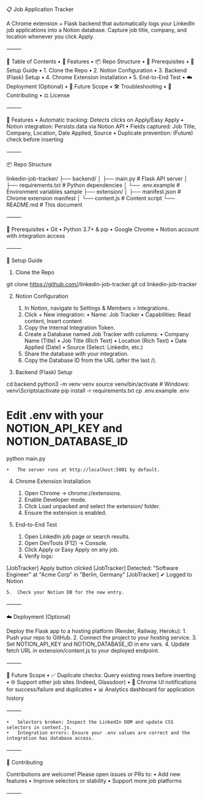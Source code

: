 📋 Job Application Tracker

A Chrome extension + Flask backend that automatically logs your LinkedIn job applications into a Notion database. Capture job title, company, and location whenever you click Apply.

⸻

📑 Table of Contents
	•	🚀 Features
	•	📦 Repo Structure
	•	🎯 Prerequisites
	•	🔨 Setup Guide
	•	1. Clone the Repo
	•	2. Notion Configuration
	•	3. Backend (Flask) Setup
	•	4. Chrome Extension Installation
	•	5. End-to-End Test
	•	☁️ Deployment (Optional)
	•	🔮 Future Scope
	•	🛠 Troubleshooting
	•	🎉 Contributing
	•	⚖️ License

⸻

🚀 Features
	•	Automatic tracking: Detects clicks on Apply/Easy Apply
	•	Notion integration: Persists data via Notion API
	•	Fields captured: Job Title, Company, Location, Date Applied, Source
	•	Duplicate prevention: (Future) check before inserting

⸻

📦 Repo Structure

linkedin-job-tracker/
├── backend/
│   ├── main.py           # Flask API server
│   ├── requirements.txt  # Python dependencies
│   └── .env.example      # Environment variables sample
├── extension/
│   ├── manifest.json     # Chrome extension manifest
│   └── content.js        # Content script
└── README.md             # This document


⸻

🎯 Prerequisites
	•	Git
	•	Python 3.7+ & pip
	•	Google Chrome
	•	Notion account with integration access

⸻

🔨 Setup Guide

1. Clone the Repo

git clone https://github.com/<your-username>/linkedin-job-tracker.git
cd linkedin-job-tracker

2. Notion Configuration
	1.	In Notion, navigate to Settings & Members > Integrations.
	2.	Click + New integration:
	•	Name: Job Tracker
	•	Capabilities: Read content, Insert content
	3.	Copy the Internal Integration Token.
	4.	Create a Database named Job Tracker with columns:
	•	Company Name (Title)
	•	Job Title (Rich Text)
	•	Location (Rich Text)
	•	Date Applied (Date)
	•	Source (Select: LinkedIn, etc.)
	5.	Share the database with your integration.
	6.	Copy the Database ID from the URL (after the last /).

3. Backend (Flask) Setup

cd backend
python3 -m venv venv
source venv/bin/activate      # Windows: venv\Scripts\activate
pip install -r requirements.txt
cp .env.example .env
# Edit .env with your NOTION_API_KEY and NOTION_DATABASE_ID
python main.py

	•	The server runs at http://localhost:5001 by default.

4. Chrome Extension Installation
	1.	Open Chrome → chrome://extensions.
	2.	Enable Developer mode.
	3.	Click Load unpacked and select the extension/ folder.
	4.	Ensure the extension is enabled.

5. End-to-End Test
	1.	Open LinkedIn job page or search results.
	2.	Open DevTools (F12) → Console.
	3.	Click Apply or Easy Apply on any job.
	4.	Verify logs:

[JobTracker] Apply button clicked
[JobTracker] Detected: "Software Engineer" at "Acme Corp" in "Berlin, Germany"
[JobTracker] ✔ Logged to Notion


	5.	Check your Notion DB for the new entry.

⸻

☁️ Deployment (Optional)

Deploy the Flask app to a hosting platform (Render, Railway, Heroku):
	1.	Push your repo to GitHub.
	2.	Connect the project to your hosting service.
	3.	Set NOTION_API_KEY and NOTION_DATABASE_ID in env vars.
	4.	Update fetch URL in extension/content.js to your deployed endpoint.

⸻

🔮 Future Scope
	•	✅ Duplicate checks: Query existing rows before inserting
	•	🌐 Support other job sites (Indeed, Glassdoor)
	•	🔔 Chrome UI notifications for success/failure and duplicates
	•	📊 Analytics dashboard for application history

⸻



	•	Selectors broken: Inspect the LinkedIn DOM and update CSS selectors in content.js.
	•	Integration errors: Ensure your .env values are correct and the integration has database access.

⸻

🎉 Contributing

Contributions are welcome! Please open issues or PRs to:
	•	Add new features
	•	Improve selectors or stability
	•	Support more job platforms

⸻